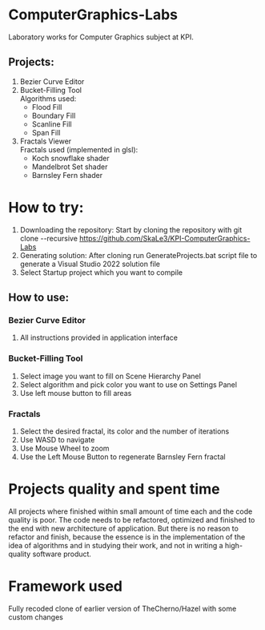 # ComputerGraphics-Labs
Laboratory works for Computer Graphics subject at KPI.
## Projects:
1. Bezier Curve Editor
2. Bucket-Filling Tool <br>
  Algorithms used:
   - Flood Fill
   - Boundary Fill
   - Scanline Fill
   - Span Fill
3. Fractals Viewer <br>
   Fractals used (implemented in glsl):
   - Koch snowflake shader
   - Mandelbrot Set shader
   - Barnsley Fern shader

# How to try:
1. Downloading the repository:
Start by cloning the repository with git clone --recursive https://github.com/SkaLe3/KPI-ComputerGraphics-Labs
2. Generating solution:
After cloning run GenerateProjects.bat script file to generate a Visual Studio 2022 solution file
3. Select Startup project which you want to compile
## How to use:
### Bezier Curve Editor
1. All instructions provided in application interface
### Bucket-Filling Tool
1. Select image you want to fill on Scene Hierarchy Panel
2. Select algorithm and pick color you want to use on Settings Panel
3. Use left mouse button to fill areas
### Fractals
1. Select the desired fractal, its color and the number of iterations
2. Use WASD to navigate
3. Use Mouse Wheel to zoom
4. Use the Left Mouse Button to regenerate Barnsley Fern fractal

# Projects quality and spent time
All projects where finished within small amount of time each and the code quality is poor. The code needs to be refactored, optimized and finished to the end with new architecture of application. But there is no reason to refactor and finish, because the essence is in the implementation of the idea of algorithms and in studying their work, and not in writing a high-quality software product.
 
# Framework used
Fully recoded clone of earlier version of TheCherno/Hazel with some custom changes

